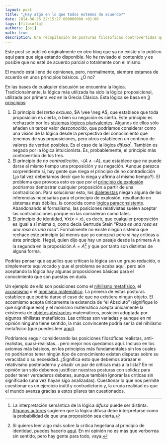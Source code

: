 ```yaml
---
layout: post
title: "¿Hay algo en lo que todos estemos de acuerdo?"
date: 2014-06-26 22:15:27.000000000 +02:00
tags: [filosofía]
authors: [psi]
math: true
description: Una recopilación de posturas filosóficas controvertidas que niegan algunos de los principios básicos de la lógica o la metafísica aceptados habitualmente.
---
```


<div class="message">
Este post se publicó originalmente en otro blog que ya no existe y lo publico aquí para que siga estando disponible.
No he revisado el contenido y es posible que no esté de acuerdo parcial o totalmente con el mismo.
</div>

El mundo está lleno de opiniones, pero, normalmente, siempre estamos de
acuerdo en unos principios básicos. ¿O no?

En las bases de cualquier discusión se encuentra la lógica.
Tradicionalmente, la lógica más utilizada ha sido la lógica
proposicional, utilizada por primera vez en la Grecia Clásica. Esta
lógica se basa en [3 principios](http://en.wikipedia.org/wiki/Three_classic_laws_of_thought#Aristotle):

1.   El principio del *tertio excluso*, \$A \\vee \\neg A\$, que
    establece que toda proposición es cierta, o bien su negación es
    cierta. Este principio es rechazado por los [sistemas lógicos plurivalentes](http://en.wikipedia.org/wiki/Many-valued_logic).
    Algunos de ellos sólo añaden un tercer valor *desconocido*, que
    podríamos considerar como una visión de la lógica desde la
    perspectiva del conocimiento que tenemos de sus proposiciones, pero
    otros establecen un continuo de valores de verdad posibles. Es el
    caso de la lógica *difusa*[^nota1]. También es negado por la lógica intuicionista. Es, probablemente, el principio más controvertido de los tres.
2.   El principio de *no contradicción*, $\neg (A \wedge \neg A)$, que establece que no puede darse al mismo tiempo una proposición y su negación. Aunque parezca sorprendente sí, hay gente que niega el principio de no contradicción (¿o tal vez deberíamos decir que lo niega y afirma al mismo tiempo?). El problema que provoca esto es que por el [principio de explosión](http://en.wikipedia.org/wiki/Principle_of_explosion) podríamos demostrar cualquier proposición a partir de una contradicción. Para solucionar esto, los [dialeteístas](http://plato.stanford.edu/entries/dialetheism/) niegan alguna de las inferencias necesarias para el principio de explosión, resultando en sistemas más débiles, la conocida como [lógica paraconsistente](http://en.wikipedia.org/wiki/Paraconsistent_logic). Abandonando el formalismo, las posiciones relativistas suelen aceptar las contradicciones porque no las consideran como tales.
3.   El principio de identidad, $\forall x(x=x)$, es decir, que cualquier proposición es igual a sí misma o, como decía Gertrude Stein “*Rosa es una rosa es una rosa es una rosa*“. Formalmente no existe ningún sistema que rechace este principio (al menos que yo conozca) pero sí hay críticas a éste principio. Hegel, quien dijo que hay un pasaje desde la primera $A$ a la segunda en la proposición $A=A$[^nota2] y que por tanto son distintas de alguna forma.

Podrías pensar que aquellos que critican la lógica son un grupo
reducido, o simplemente equivocado y que el problema se acaba aquí, pero
aún aceptando la lógica hay algunas proposiciones básicas para el
conocimiento que son puestas en duda.

Un ejemplo de ello son posiciones como el [nihilismo metafísico](http://plato.stanford.edu/entries/abstract-objects/), el [acosmismo](http://en.wikipedia.org/wiki/Acosmism) o el [monismo matemático](http://en.wikipedia.org/wiki/Philosophy_of_mathematics#Mathematical_monism).
La primera de estas posturas establece que podría darse el caso de que no existiera ningún objeto. El acosmismo acepta únicamente la existencia de “el Absoluto” (signifique lo que signifique eso) y el monismo
matemático acepta únicamente la existencia de [objetos abstractos](http://plato.stanford.edu/entries/abstract-objects/) matemáticos, posición adoptada por algunos nihilistas metafísicos. Las críticas son variadas y aunque en mi opinión ninguna tiene sentido, la más convincente podría ser la del nihilismo metafísico (que puedes leer [aquí](http://en.wikipedia.org/wiki/Metaphysical_nihilism)).

Podríamos seguir considerando las posiciones filosóficas realistas, anti-realistas, quasi-realistas… pero mejor nos quedamos aquí. Incluso en los axiomas más básicos, en los principios más fundamentales sin los cuales no podríamos tener ningún tipo de conocimiento existen disputas sobre su veracidad o su necesidad. ¿Significa esto que debemos abrazar el relativismo postmoderno y añadir un par de críticas más a la lista?
En mi opinión tan sólo debemos justificar nuestras posturas con solidez para poder tener verdaderos debates, aunque también ignorar las críticas sin significado (una vez hayan sigo analizadas). Cuestionar lo que nos permite cuestionar es un ejercicio inútil y contradictorio y, la cruda realidad es que el mundo avanza gracias a estos pilares tan cuestionados.


[^nota1]: La interpretación semántica de la lógica *difusa* puede ser distinta. [Algunos autores](http://eecs.berkeley.edu/~zadeh/papers/Is%20there%20a%20need%20for%20fuzzy%20logic.pdf) sugieren que la lógica difusa debe interpretarse como la probabilidad de que una proposición sea cierta.

[^nota2]: Si quieres leer algo más sobre la critica hegeliana al principio de identidad, puedes hacerlo [aquí](http://proyectohermeneutica.org/pdf/conferencias/jr_rosales.pdf). En mi opinión no es más que verborrea sin sentido, pero hay gente para todo, vaya.
